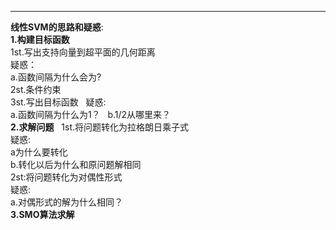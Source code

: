 ___
**线性SVM的思路和疑惑**:  
__1.构建目标函数__  
1st.写出支持向量到超平面的几何距离  
疑惑：  
a.函数间隔为什么会为?  
2st.条件约束  
3st.写出目标函数  
疑惑:  
a.函数间隔为什么为1？  
b.1/2从哪里来？  
__2.求解问题__  
1st.将问题转化为拉格朗日乘子式  
疑惑:  
a为什么要转化  
b.转化以后为什么和原问题解相同  
2st:将问题转化为对偶性形式  
疑惑:  
a.对偶形式的解为什么相同？  
__3.SMO算法求解__
       
      
       
  
